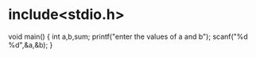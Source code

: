 # include<stdio.h>
void main()
{
int a,b,sum;
printf("enter the values of a and b");
scanf("%d %d",&a,&b);
}
